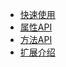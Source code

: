 * [快速使用](README.md)
* [属性API](grid_attribute.md)
* [方法API](grid_method.md)
* [扩展介绍](gridcustom.md)



